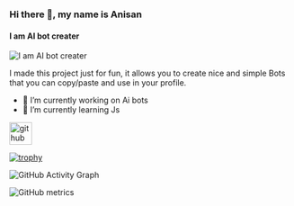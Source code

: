 ### Hi there 👋, my name is Anisan
#### I am AI bot creater
![I am AI bot creater](https://github.com/GX-ANISAN/GX-ANISAN/assets/141144482/f8a9fe38-d0da-44b9-972c-997099283668)

I made this project just for fun, it allows you to create nice and simple Bots that you can copy/paste and use in your profile.

- 🔭 I’m currently working on Ai bots  
- 🌱 I’m currently learning Js 


[<img src='https://cdn.jsdelivr.net/npm/simple-icons@3.0.1/icons/github.svg' alt='github' height='40'>](https://github.com/https://github.com/GX-ANISAN)  

[![trophy](https://github-profile-trophy.vercel.app/?username=https://github.com/GX-ANISAN)](https://github.com/ryo-ma/github-profile-trophy)

![GitHub Activity Graph](https://activity-graph.herokuapp.com/graph?username=https://github.com/GX-ANISAN)  

![GitHub metrics](https://metrics.lecoq.io/https://github.com/GX-ANISAN)  


